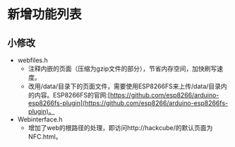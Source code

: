 # 新增功能列表

## 小修改
* webfiles.h
  * 注释内嵌的页面（压缩为gzip文件的部分），节省内存空间，加快刷写速度。
  * 改用/data/目录下的页面文件，需要使用ESP8266FS来上传/data/目录内的内容。ESP8266FS的官网:[https://github.com/esp8266/arduino-esp8266fs-plugin](https://github.com/esp8266/arduino-esp8266fs-plugin)。
* Webinterface.h
  * 增加了web的根路径的处理，即访问http://hackcube/的默认页面为NFC.html。
